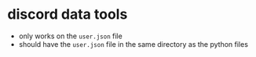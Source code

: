 # discord data tools

* only works on the `user.json` file
* should have the `user.json` file in the same directory as the python files